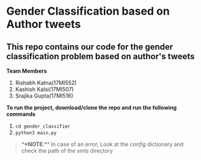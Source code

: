 # Gender Classification based on Author tweets

## This repo contains our code for the gender classification problem based on author's tweets

**Team Members**

1. Rishabh Katna(17MI552)
1. Kashish Kalsi(17MI507)
1. Srajika Gupta(17MI516)

**To run the project, download/clone the repo and run the following commands**

1. `cd gender_classifier`
1. `python3 main.py`

> \***\*NOTE**:\*\* In case of an error, Look at the _config_ dictionary and check the path of the xmls directory
